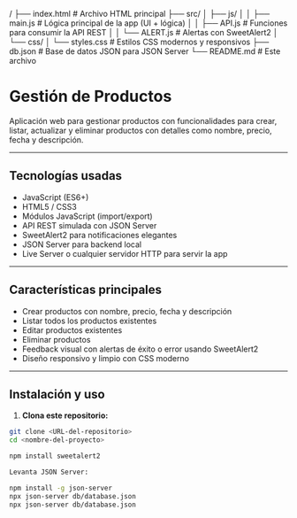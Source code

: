 /
├── index.html           # Archivo HTML principal
├── src/
│   ├── js/
│   │   ├── main.js      # Lógica principal de la app (UI + lógica)
│   │   ├── API.js       # Funciones para consumir la API REST
│   │   └── ALERT.js     # Alertas con SweetAlert2
│   └── css/
│       └── styles.css   # Estilos CSS modernos y responsivos
├── db.json              # Base de datos JSON para JSON Server
└── README.md            # Este archivo


# Gestión de Productos

Aplicación web para gestionar productos con funcionalidades para crear, listar, actualizar y eliminar productos con detalles como nombre, precio, fecha y descripción.

---

## Tecnologías usadas

- JavaScript (ES6+)
- HTML5 / CSS3
- Módulos JavaScript (import/export)
- API REST simulada con JSON Server
- SweetAlert2 para notificaciones elegantes
- JSON Server para backend local
- Live Server o cualquier servidor HTTP para servir la app

---

## Características principales

- Crear productos con nombre, precio, fecha y descripción
- Listar todos los productos existentes
- Editar productos existentes
- Eliminar productos
- Feedback visual con alertas de éxito o error usando SweetAlert2
- Diseño responsivo y limpio con CSS moderno

---

## Instalación y uso

1. **Clona este repositorio:**

```bash
git clone <URL-del-repositorio>
cd <nombre-del-proyecto>

npm install sweetalert2

Levanta JSON Server:

npm install -g json-server
npx json-server db/database.json
npx json-server db/database.json

